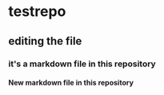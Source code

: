 # testrepo
## editing the file
### it's a markdown file in this repository
#### New markdown file in this repository
